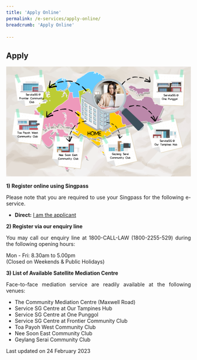 ```yaml
---
title: 'Apply Online'
permalink: /e-services/apply-online/
breadcrumb: 'Apply Online'

---
```



## Apply

<div class="image"><img src="/images/SGmap.png/" style="width:600px" title="Apply Online" alt="Apply Online"></div>


**1) Register online using Singpass**

<p style="text-align: justify">Please note that you are required to use your Singpass for the following e-service.</p>

* **Direct:**  [I am the applicant](https://eservices.mlaw.gov.sg/cmc/mediatorsportal/direct-intake/)

 
**2) Register via our enquiry line**

<p style="text-align: justify">You may call our enquiry line at 1800-CALL-LAW (1800-2255-529) during the following opening hours:</p>

Mon - Fri: 8.30am to 5.00pm<br>
(Closed on Weekends & Public Holidays)


**3) List of Available Satellite Mediation Centre**

<p style="text-align: justify">Face-to-face mediation service are readily available at the following venues:</p>

- The Community Mediation Centre (Maxwell Road)<br>
- Service SG Centre at Our Tampines Hub<br>
- Service SG Centre at One Punggol<br>
- Service SG Centre at Frontier Community Club<br>
- Toa Payoh West Community Club<br>
- Nee Soon East Community Club<br>
- Geylang Serai Community Club


<p class="right-side-updated">Last updated on 24 February 2023</p> 
